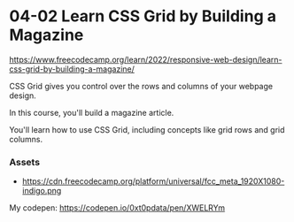 # 04-02 Learn CSS Grid by Building a Magazine
https://www.freecodecamp.org/learn/2022/responsive-web-design/learn-css-grid-by-building-a-magazine/

CSS Grid gives you control over the rows and columns of your webpage design.

In this course, you'll build a magazine article.

You'll learn how to use CSS Grid, including concepts like grid rows and grid columns.

### Assets
- https://cdn.freecodecamp.org/platform/universal/fcc_meta_1920X1080-indigo.png

My codepen: https://codepen.io/0xt0pdata/pen/XWELRYm
